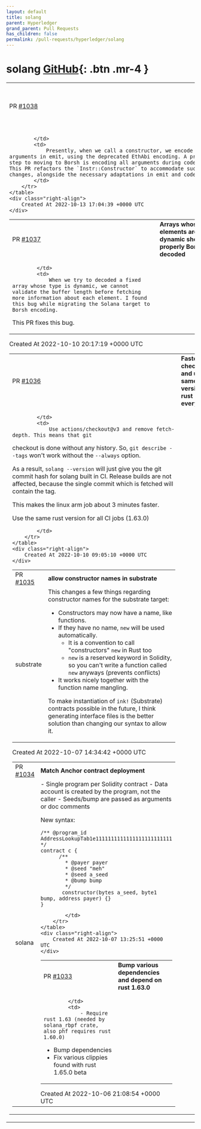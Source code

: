 ```yaml
---
layout: default
title: solang
parent: Hyperledger
grand_parent: Pull Requests
has_children: false
permalink: /pull-requests/hyperledger/solang
---
```


# solang <span class="fs-3 right-align">[GitHub](https://github.com/hyperledger/solang){: .btn .mr-4 }</span>


<div>
    <table>
        <tr>
            <td>
                PR <a href="https://github.com/hyperledger/solang/pull/1038" class=".btn">#1038</a>
            </td>
            <td>
                <b>
                    Encode arguments for constructor call in codegen
                </b>
            </td>
        </tr>
        <tr>
            <td>
                
            </td>
            <td>
                Presently, when we call a constructor, we encode the arguments in emit, using the deprecated EthAbi encoding. A prior step to moving to Borsh is encoding all arguments during codegen. This PR refactors the `Instr::Constructor` to accommodate such changes, alongside the necessary adaptations in emit and codegen.
            </td>
        </tr>
    </table>
    <div class="right-align">
        Created At 2022-10-13 17:04:39 +0000 UTC
    </div>
</div>

<div>
    <table>
        <tr>
            <td>
                PR <a href="https://github.com/hyperledger/solang/pull/1037" class=".btn">#1037</a>
            </td>
            <td>
                <b>
                    Arrays whose elements are dynamic should be properly Borsh decoded
                </b>
            </td>
        </tr>
        <tr>
            <td>
                
            </td>
            <td>
                When we try to decoded a fixed array whose type is dynamic, we cannot validate the buffer length before fetching more information about each element. I found this bug while migrating the Solana target to Borsh encoding.

This PR fixes this bug.
            </td>
        </tr>
    </table>
    <div class="right-align">
        Created At 2022-10-10 20:17:19 +0000 UTC
    </div>
</div>

<div>
    <table>
        <tr>
            <td>
                PR <a href="https://github.com/hyperledger/solang/pull/1036" class=".btn">#1036</a>
            </td>
            <td>
                <b>
                    Faster checkouts and use the same version of rust everywhere
                </b>
            </td>
        </tr>
        <tr>
            <td>
                
            </td>
            <td>
                Use actions/checkout@v3 and remove fetch-depth. This means that git
checkout is done without any history. So, `git describe --tags` won't
work without the `--always` option.

As a result, `solang --version` will just give you the git commit
hash for solang built in CI. Release builds are not affected, because
the single commit which is fetched will contain the tag.

This makes the linux arm job about 3 minutes faster.

Use the same rust version for all CI jobs (1.63.0)

            </td>
        </tr>
    </table>
    <div class="right-align">
        Created At 2022-10-10 09:05:10 +0000 UTC
    </div>
</div>

<div>
    <table>
        <tr>
            <td>
                PR <a href="https://github.com/hyperledger/solang/pull/1035" class=".btn">#1035</a>
            </td>
            <td>
                <b>
                    allow constructor names in substrate
                </b>
            </td>
        </tr>
        <tr>
            <td>
                <span class="chip">substrate</span>
            </td>
            <td>
                This changes a few things regarding constructor names for the substrate target:

- Constructors may now have a name, like functions.
- If they have no name, `new` will be used automatically.
  - It is a convention to call "constructors" `new` in Rust too
  - `new` is a reserved keyword in Solidity, so you can't write a function called `new` anyways (prevents conflicts)
- It works nicely together with the function name mangling.

To make instantiation of `ink!` (Substrate) contracts possible in the future, I think  generating interface files is the better solution than changing our syntax to allow it.
            </td>
        </tr>
    </table>
    <div class="right-align">
        Created At 2022-10-07 14:34:42 +0000 UTC
    </div>
</div>

<div>
    <table>
        <tr>
            <td>
                PR <a href="https://github.com/hyperledger/solang/pull/1034" class=".btn">#1034</a>
            </td>
            <td>
                <b>
                    Match Anchor contract deployment
                </b>
            </td>
        </tr>
        <tr>
            <td>
                <span class="chip">solana</span>
            </td>
            <td>
                - Single program per Solidity contract
- Data account is created by the program, not the caller
- Seeds/bump are passed as arguments or doc comments

New syntax:
```
/** @program_id AddressLookupTab1e1111111111111111111111111 */
contract c {
      /** 
        * @payer payer
        * @seed "meh" 
        * @seed a_seed
        * @bump bump
        */
       constructor(bytes a_seed, byte1 bump, address payer) {}
}
```
            </td>
        </tr>
    </table>
    <div class="right-align">
        Created At 2022-10-07 13:25:51 +0000 UTC
    </div>
</div>

<div>
    <table>
        <tr>
            <td>
                PR <a href="https://github.com/hyperledger/solang/pull/1033" class=".btn">#1033</a>
            </td>
            <td>
                <b>
                    Bump various dependencies and depend on rust 1.63.0
                </b>
            </td>
        </tr>
        <tr>
            <td>
                
            </td>
            <td>
                - Require rust 1.63 (needed by solana_rbpf crate, also phf requires rust 1.60.0)
- Bump dependencies
- Fix various clippies found with rust 1.65.0 beta
            </td>
        </tr>
    </table>
    <div class="right-align">
        Created At 2022-10-06 21:08:54 +0000 UTC
    </div>
</div>

